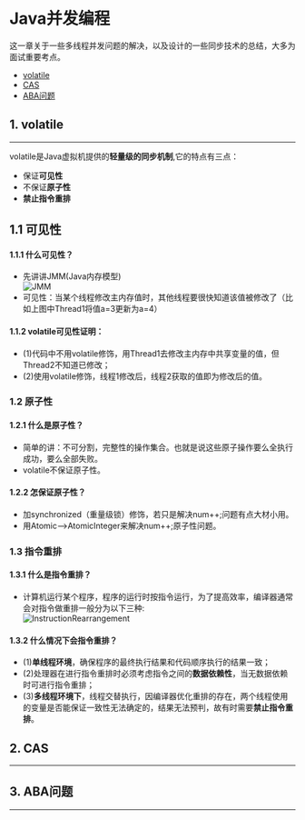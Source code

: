# Java并发编程
这一章关于一些多线程并发问题的解决，以及设计的一些同步技术的总结，大多为面试重要考点。
* [volatile](https://github.com/Hi-world-DF/Interview-knowledge-points/blob/master/Concurrent/README.md#1-volatile)
* [CAS](https://github.com/Hi-world-DF/Interview-knowledge-points/blob/master/Concurrent/README.md#2-cas)
* [ABA问题](https://github.com/Hi-world-DF/Interview-knowledge-points/blob/master/Concurrent/README.md#3-aba%E9%97%AE%E9%A2%98)
## 1. volatile
****************
volatile是Java虚拟机提供的**轻量级的同步机制**,它的特点有三点：
* 保证**可见性**
* 不保证**原子性**
* **禁止指令重排**
## 1.1 可见性
#### 1.1.1 什么可见性？
* 先讲讲JMM(Java内存模型)  
![JMM](https://github.com/Hi-world-DF/Interview-knowledge-points/blob/master/Concurrent/imgs/JMM.png)  
* 可见性：当某个线程修改主内存值时，其他线程要很快知道该值被修改了（比如上图中Thread1将值a=3更新为a=4）  
#### 1.1.2 volatile可见性证明：  
* (1)代码中不用volatile修饰，用Thread1去修改主内存中共享变量的值，但Thread2不知道已修改；  
* (2)使用volatile修饰，线程1修改后，线程2获取的值即为修改后的值。  

### 1.2 原子性
#### 1.2.1 什么是原子性？
* 简单的讲：不可分割，完整性的操作集合。也就是说这些原子操作要么全执行成功，要么全部失败。
* volatile不保证原子性。
#### 1.2.2 怎保证原子性？
* 加synchronized（重量级锁）修饰，若只是解决num++;问题有点大材小用。
* 用Atomic-->AtomicInteger来解决num++;原子性问题。

### 1.3 指令重排
#### 1.3.1 什么是指令重排？
* 计算机运行某个程序，程序的运行时按指令运行，为了提高效率，编译器通常会对指令做重排一般分为以下三种:  
![InstructionRearrangement](https://github.com/Hi-world-DF/Interview-knowledge-points/blob/master/Concurrent/imgs/recode.png)
#### 1.3.2 什么情况下会指令重排？
* (1)**单线程环境**，确保程序的最终执行结果和代码顺序执行的结果一致；
* (2)处理器在进行指令重排时必须考虑指令之间的**数据依赖性**，当无数据依赖时可进行指令重排；
* (3)**多线程环境下**，线程交替执行，因编译器优化重排的存在，两个线程使用的变量是否能保证一致性无法确定的，结果无法预判，故有时需要**禁止指令重排**。
## 2. CAS
****************

## 3. ABA问题
****************
